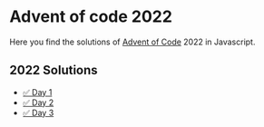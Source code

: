 # Advent of code 2022

Here you find the solutions of [Advent of Code](https://adventofcode.com/) 2022 in Javascript.

## 2022 Solutions

- [✅ Day 1](day%201/)
- [✅ Day 2](day%202/)
- [✅ Day 3](day%203/)
